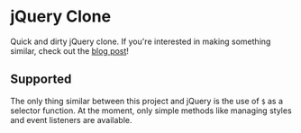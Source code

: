 # jQuery Clone
Quick and dirty jQuery clone. If you're interested in making something similar, check out the [blog post](https://dev.to/phamn23/making-a-very-simple-jquery-clone-49dj)!

## Supported
The only thing similar between this project and jQuery is the use of `$` as a selector function. At the moment, only simple methods like managing styles and event listeners are available. 
